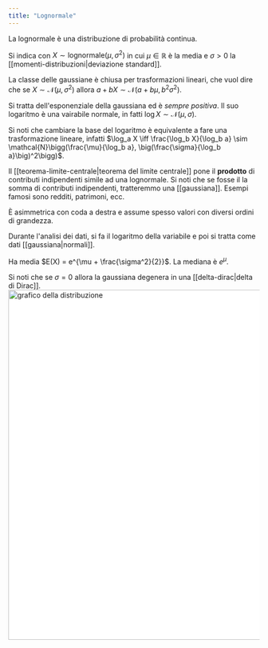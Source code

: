 ```yaml
---
title: "Lognormale"
---
```

La lognormale è una distribuzione di probabilità continua.

Si indica con $X \sim \mathrm{lognormale}(\mu, \sigma^2)$ in cui $\mu \in \mathbb{R}$ è la media e $\sigma > 0$ la [[momenti-distribuzioni|deviazione standard]].

La classe delle gaussiane è chiusa per trasformazioni lineari, che vuol dire che se $X \sim \mathcal{N}(\mu, \sigma^2)$ allora $a + bX \sim \mathcal{N}(a + b\mu, b^2\sigma^2)$.

Si tratta dell'esponenziale della gaussiana ed è *sempre positiva*. Il suo logaritmo è una vairabile normale, in fatti $\log X \sim \mathcal{N}(\mu, \sigma)$.

Si noti che cambiare la base del logaritmo è equivalente a fare una trasformazione lineare, infatti $\log_a X \iff \frac{\log_b X}{\log_b a} \sim \mathcal{N}\bigg(\frac{\mu}{\log_b a}, \big(\frac{\sigma}{\log_b a}\big)^2\bigg)$.

Il [[teorema-limite-centrale|teorema del limite centrale]] pone il **prodotto** di contributi indipendenti simile ad una lognormale. Si noti che se fosse il la somma di contributi indipendenti, tratteremmo una [[gaussiana]]. Esempi famosi sono redditi, patrimoni, ecc.

È asimmetrica con coda a destra e assume spesso valori con diversi ordini di grandezza.

Durante l'analisi dei dati, si fa il logaritmo della variabile e poi si tratta come dati [[gaussiana|normali]].

Ha media $E(X) = e^{\mu + \frac{\sigma^2}{2}}$.
La mediana è $e^\mu$.

Si noti che se $\sigma = 0$ allora la gaussiana degenera in una [[delta-dirac|delta di Dirac]].
<img src="https://upload.wikimedia.org/wikipedia/commons/4/46/Lognormal_distribution_PDF.png" alt="grafico della distribuzione" width=700 style="background: white">
